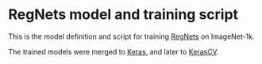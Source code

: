 # RegNets model and training script

This is the model definition and script for training [RegNets](https://arxiv.org/abs/2003.13678) on ImageNet-1k.

The trained models were merged to [Keras](https://www.tensorflow.org/api_docs/python/tf/keras/applications/regnet), and later to [KerasCV](https://github.com/keras-team/keras-cv/pull/739).

